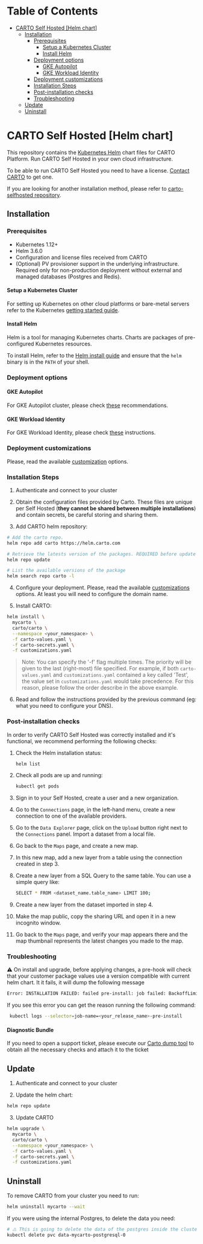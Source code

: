 <!-- omit in toc -->
# Table of Contents
- [CARTO Self Hosted [Helm chart]](#carto-self-hosted-helm-chart)
  - [Installation](#installation)
    - [Prerequisites](#prerequisites)
      - [Setup a Kubernetes Cluster](#setup-a-kubernetes-cluster)
      - [Install Helm](#install-helm)
    - [Deployment options](#deployment-options)
      - [GKE Autopilot](#gke-autopilot)
      - [GKE Workload Identity](#gke-workload-identity)
    - [Deployment customizations](#deployment-customizations)
    - [Installation Steps](#installation-steps)
    - [Post-installation checks](#post-installation-checks)
    - [Troubleshooting](#troubleshooting)
  - [Update](#update)
  - [Uninstall](#uninstall)

# CARTO Self Hosted [Helm chart]

This repository contains the [Kubernetes Helm](https://github.com/helm/helm) chart files for CARTO Platform. Run CARTO Self Hosted in your own cloud infrastructure.

To be able to run CARTO Self Hosted you need to have a license. [Contact CARTO](https://carto.com/request-live-demo/) to get one.

If you are looking for another installation method, please refer to [carto-selfhosted repository](https://github.com/CartoDB/carto-selfhosted).

## Installation

### Prerequisites

- Kubernetes 1.12+
- Helm 3.6.0
- Configuration and license files received from CARTO
- (Optional) PV provisioner support in the underlying infrastructure. Required only for non-production deployment without external and managed databases (Postgres and Redis).

<!--
Currently the only Kubernetes that have been tested are EKS, GKE and AKS.
-->

#### Setup a Kubernetes Cluster

For setting up Kubernetes on other cloud platforms or bare-metal servers refer to the Kubernetes [getting started guide](http://kubernetes.io/docs/getting-started-guides/).

#### Install Helm

Helm is a tool for managing Kubernetes charts. Charts are packages of pre-configured Kubernetes resources.

To install Helm, refer to the [Helm install guide](https://github.com/helm/helm#install) and ensure that the `helm` binary is in the `PATH` of your shell.

### Deployment options

#### GKE Autopilot

For GKE Autopilot cluster, please check [these](doc/gke/gke-autopilot.md) recommendations.

#### GKE Workload Identity

For GKE Workload Identity, please check [these](doc/gke/gke-workload-identity.md) instructions.

### Deployment customizations

Please, read the available [customization](customizations/README.md) options.

### Installation Steps

1. Authenticate and connect to your cluster

2. Obtain the configuration files provided by Carto.
These files are unique per Self Hosted (**they cannot be shared between multiple installations**) and contain secrets, be careful storing and sharing them.

3. Add CARTO helm repository:

  ```bash
  # Add the carto repo.
  helm repo add carto https://helm.carto.com

  # Retrieve the latests version of the packages. REQUIRED before update to a new version.
  helm repo update

  # List the available versions of the package
  helm search repo carto -l
  ```

4. Configure your deployment. Please, read the available [customizations](customizations/README.md) options. At least you will need to configure the domain name.

5. Install CARTO:

  ```bash
  helm install \
    mycarto \
    carto/carto \
    --namespace <your_namespace> \
    -f carto-values.yaml \
    -f carto-secrets.yaml \
    -f customizations.yaml
  ```

  > Note: You can specify the '-f' flag multiple times. The priority will be given to the last (right-most) file specified. For example, if both `carto-values.yaml` and `customizations.yaml` contained a key called 'Test', the value set in `customizations.yaml` would take precedence. For this reason, please follow the order describe in the above example.

6. Read and follow the instructions provided by the previous command (eg: what you need to configure your DNS).

### Post-installation checks

In order to verify CARTO Self Hosted was correctly installed and it's functional, we recommend performing the following checks:

1. Check the Helm installation status:
   ```bash
   helm list
   ```

2. Check all pods are up and running:
   ```bash
   kubectl get pods
   ```

3. Sign in to your Self Hosted, create a user and a new organization.

4. Go to the `Connections` page, in the left-hand menu, create a new connection to one of the available providers.

5. Go to the `Data Explorer` page, click on the `Upload` button right next to the `Connections` panel. Import a dataset from a local file.

6. Go back to the `Maps` page, and create a new map.

7. In this new map, add a new layer from a table using the connection created in step 3.

8. Create a new layer from a SQL Query to the same table. You can use a simple query like:
   ```bash
   SELECT * FROM <dataset_name.table_name> LIMIT 100;
   ```

9. Create a new layer from the dataset imported in step 4.

10. Make the map public, copy the sharing URL and open it in a new incognito window.

11. Go back to the `Maps` page, and verify your map appears there and the map thumbnail represents the latest changes you made to the map.

### Troubleshooting
  
:warning: On install and upgrade, before applying changes, a pre-hook will check that your customer package values use a version compatible with current helm chart. It it fails, it will dump the following message
```bash
Error: INSTALLATION FAILED: failed pre-install: job failed: BackoffLimitExceeded
```
If you see this error you can get the reason running the following command:

```bash
 kubectl logs --selector=job-name=<your_release_name>-pre-install
```

#### Diagnostic Bundle

If you need to open a support ticket, please execute our [Carto dump tool](tools/Readme.md) to obtain all the necessary checks and attach it to the ticket

## Update

1. Authenticate and connect to your cluster

2. Update the helm chart:

  ```bash
  helm repo update
  ```

3. Update CARTO

  ```bash
  helm upgrade \
    mycarto \
    carto/carto \
    --namespace <your_namespace> \
    -f carto-values.yaml \
    -f carto-secrets.yaml \
    -f customizations.yaml
  ```

## Uninstall

To remove CARTO from your cluster you need to run:

```bash
helm uninstall mycarto --wait
```

If you were using the internal Postgres, to delete the data you need:

```bash
# ⚠️ This is going to delete the data of the postgres inside the cluster ⚠️
kubectl delete pvc data-mycarto-postgresql-0
```
